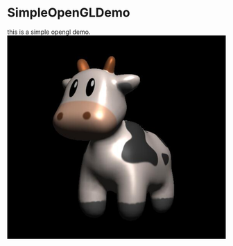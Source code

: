 # SimpleOpenGLDemo
this is a simple opengl demo.
![image](https://github.com/lazygan/SimpleOpenGLDemo/blob/main/spot.jpg)

